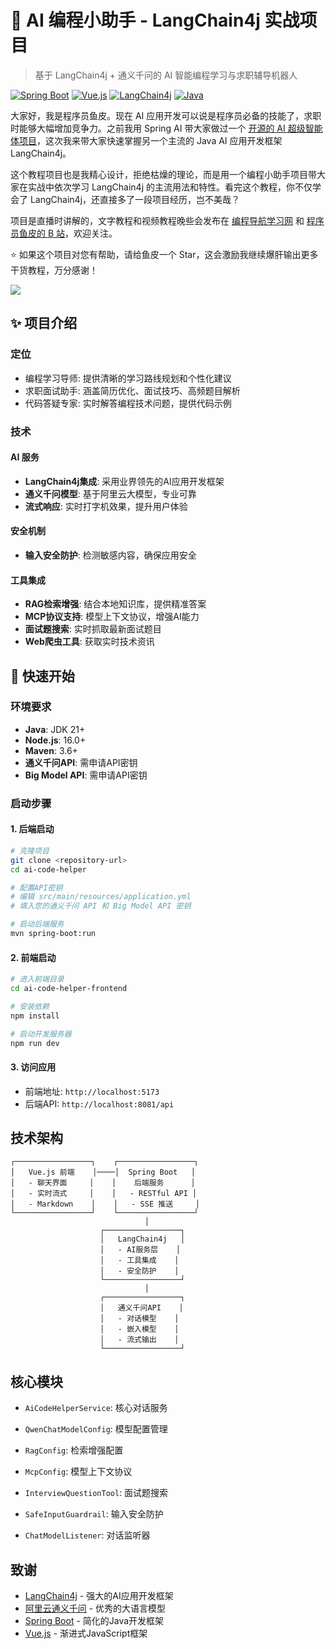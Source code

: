 # 🤖 AI 编程小助手 - LangChain4j 实战项目

> 基于 LangChain4j + 通义千问的 AI 智能编程学习与求职辅导机器人

[![Spring Boot](https://img.shields.io/badge/Spring%20Boot-3.5.3-brightgreen.svg)](https://spring.io/projects/spring-boot)
[![Vue.js](https://img.shields.io/badge/Vue.js-3.3.4-4FC08D.svg)](https://vuejs.org/)
[![LangChain4j](https://img.shields.io/badge/LangChain4j-1.1.0-blue.svg)](https://github.com/langchain4j/langchain4j)
[![Java](https://img.shields.io/badge/Java-21-orange.svg)](https://www.oracle.com/java/)



大家好，我是程序员鱼皮。现在 AI 应用开发可以说是程序员必备的技能了，求职时能够大幅增加竞争力。之前我用 Spring AI 带大家做过一个 [开源的 AI 超级智能体项目](https://github.com/liyupi/yu-ai-agent)，这次我来带大家快速掌握另一个主流的 Java AI 应用开发框架 LangChain4j。

这个教程项目也是我精心设计，拒绝枯燥的理论，而是用一个编程小助手项目带大家在实战中依次学习 LangChain4j 的主流用法和特性。看完这个教程，你不仅学会了 LangChain4j，还直接多了一段项目经历，岂不美哉？

项目是直播时讲解的，文字教程和视频教程晚些会发布在 [编程导航学习网](https://www.codefather.cn/) 和 [程序员鱼皮的 B 站](https://space.bilibili.com/12890453)，欢迎关注。

⭐ 如果这个项目对您有帮助，请给鱼皮一个 Star，这会激励我继续爆肝输出更多干货教程，万分感谢！ 

![](https://pic.yupi.icu/1/AI%E7%BC%96%E7%A8%8B%E5%B0%8F%E5%8A%A9%E6%89%8B%E9%A1%B9%E7%9B%AE.png)



## ✨ 项目介绍

### 定位
- 编程学习导师: 提供清晰的学习路线规划和个性化建议
- 求职面试助手: 涵盖简历优化、面试技巧、高频题目解析
- 代码答疑专家: 实时解答编程技术问题，提供代码示例

### 技术

#### AI 服务
- **LangChain4j集成**: 采用业界领先的AI应用开发框架
- **通义千问模型**: 基于阿里云大模型，专业可靠
- **流式响应**: 实时打字机效果，提升用户体验

#### 安全机制
- **输入安全防护**: 检测敏感内容，确保应用安全

#### 工具集成
- **RAG检索增强**: 结合本地知识库，提供精准答案
- **MCP协议支持**: 模型上下文协议，增强AI能力
- **面试题搜索**: 实时抓取最新面试题目
- **Web爬虫工具**: 获取实时技术资讯



## 🚀 快速开始

### 环境要求

- **Java**: JDK 21+
- **Node.js**: 16.0+
- **Maven**: 3.6+
- **通义千问API**: 需申请API密钥
- **Big Model API**: 需申请API密钥

### 启动步骤

#### 1. 后端启动
```bash
# 克隆项目
git clone <repository-url>
cd ai-code-helper

# 配置API密钥
# 编辑 src/main/resources/application.yml
# 填入您的通义千问 API 和 Big Model API 密钥

# 启动后端服务
mvn spring-boot:run
```

#### 2. 前端启动
```bash
# 进入前端目录
cd ai-code-helper-frontend

# 安装依赖
npm install

# 启动开发服务器
npm run dev
```

#### 3. 访问应用
- 前端地址: `http://localhost:5173`
- 后端API: `http://localhost:8081/api`



## 技术架构

```
┌─────────────────┐    ┌─────────────────┐
│   Vue.js 前端    │────│  Spring Boot   │
│   - 聊天界面     │    │    后端服务      │
│   - 实时流式     │    │   - RESTful API │
│   - Markdown    │    │   - SSE 推送     │
└─────────────────┘    └─────────────────┘
                              │
                    ┌─────────────────┐
                    │   LangChain4j   │
                    │   - AI服务层    │
                    │   - 工具集成    │
                    │   - 安全防护    │
                    └─────────────────┘
                              │
                    ┌─────────────────┐
                    │   通义千问API    │
                    │   - 对话模型    │
                    │   - 嵌入模型    │
                    │   - 流式输出    │
                    └─────────────────┘
```



## 核心模块

- `AiCodeHelperService`: 核心对话服务
- `QwenChatModelConfig`: 模型配置管理
- `RagConfig`: 检索增强配置
- `McpConfig`: 模型上下文协议

- `InterviewQuestionTool`: 面试题搜索
- `SafeInputGuardrail`: 输入安全防护
- `ChatModelListener`: 对话监听器



## 致谢

- [LangChain4j](https://github.com/langchain4j/langchain4j) - 强大的AI应用开发框架
- [阿里云通义千问](https://dashscope.aliyun.com/) - 优秀的大语言模型
- [Spring Boot](https://spring.io/projects/spring-boot) - 简化的Java开发框架
- [Vue.js](https://vuejs.org/) - 渐进式JavaScript框架

